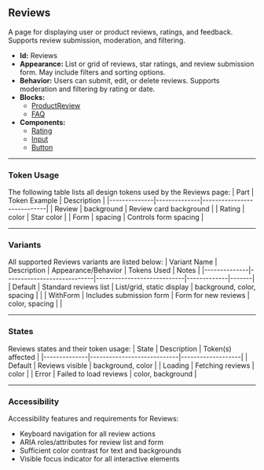 ## Reviews
A page for displaying user or product reviews, ratings, and feedback. Supports review submission, moderation, and filtering.
- **Id:** Reviews
- **Appearance:** List or grid of reviews, star ratings, and review submission form. May include filters and sorting options.
- **Behavior:** Users can submit, edit, or delete reviews. Supports moderation and filtering by rating or date.
- **Blocks:**
  - [ProductReview](../blocks/ProductReview.md)
  - [FAQ](../blocks/FAQ.md)
- **Components:**
  - [Rating](../components/Rating.md)
  - [Input](../components/Input.md)
  - [Button](../components/Button.md)

---

### Token Usage
The following table lists all design tokens used by the Reviews page:
| Part         | Token Example | Description                |
|--------------|--------------|----------------------------|
| Review       | background   | Review card background     |
| Rating       | color        | Star color                 |
| Form         | spacing      | Controls form spacing      |

---

### Variants
All supported Reviews variants are listed below:
| Variant Name | Description                | Appearance/Behavior         | Tokens Used | Notes |
|--------------|----------------------------|----------------------------|-------------|-------|
| Default      | Standard reviews list      | List/grid, static display  | background, color, spacing | |
| WithForm     | Includes submission form   | Form for new reviews       | color, spacing            | |

---

### States
Reviews states and their token usage:
| State        | Description                | Token(s) affected |
|--------------|----------------------------|-------------------|
| Default      | Reviews visible            | background, color |
| Loading      | Fetching reviews           | color             |
| Error        | Failed to load reviews     | color, background |

---

### Accessibility
Accessibility features and requirements for Reviews:
- Keyboard navigation for all review actions
- ARIA roles/attributes for review list and form
- Sufficient color contrast for text and backgrounds
- Visible focus indicator for all interactive elements
